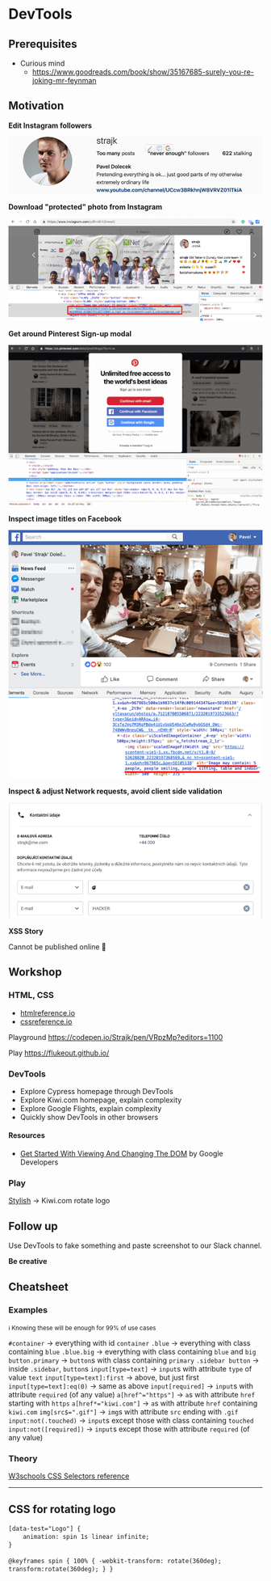 # DevTools

## Prerequisites

* Curious mind
  * https://www.goodreads.com/book/show/35167685-surely-you-re-joking-mr-feynman  

## Motivation

**Edit Instagram followers**

![](assets/instagram.png)  

**Download "protected" photo from Instagram**

![](assets/instagram-download.png)
  
**Get around Pinterest Sign-up modal**

![](assets/pinterest.gif)

**Inspect image titles on Facebook**

![](assets/facebook.png)

**Inspect & adjust Network requests, avoid client side validation**

![](assets/kiwi.png)

**XSS Story**

Cannot be published online :troll:

## Workshop

### HTML, CSS

* [htmlreference.io](https://htmlreference.io/)
* [cssreference.io](https://cssreference.io/)

Playground https://codepen.io/Strajk/pen/VRpzMp?editors=1100

Play https://flukeout.github.io/

### DevTools

* Explore Cypress homepage through DevTools
* Explore Kiwi.com homepage, explain complexity
* Explore Google Flights, explain complexity
* Quickly show DevTools in other browsers

#### Resources
* [Get Started With Viewing And Changing The DOM](https://developers.google.com/web/tools/chrome-devtools/dom/#appendix) by Google Developers


### Play

[Stylish](https://chrome.google.com/webstore/detail/stylish-custom-themes-for/fjnbnpbmkenffdnngjfgmeleoegfcffe) -> Kiwi.com rotate logo    
  

## Follow up

Use DevTools to fake something and paste screenshot to our Slack channel.

**Be creative**


## Cheatsheet

### Examples
<small>ℹ️ Knowing these will be enough for 99% of use cases</small>

`#container` → everything with id `container`
`.blue` → everything with class containing `blue`
`.blue.big` → everything with class containing `blue` and `big`
`button.primary` → `button`s with class containing `primary`
`.sidebar button` → inside `.sidebar`, `button`s 
`input[type=text]` → `input`s with attribute `type` of value `text`
`input[type=text]:first` → above, but just first
`input[type=text]:eq(0)` → same as above
`input[required]` → `input`s with attribute `required` (of any value)
`a[href^="https"]` → `a`s with attribute `href` starting with `https`
`a[href*="kiwi.com"]` → `a`s with attribute `href` containing `kiwi.com`
`img[src$=".gif"]` → `img`s with attribute `src` ending with `.gif`
`input:not(.touched)` → `input`s except those with class containing `touched`
`input:not([required])` → `input`s except those with attribute `required` (of any value)

### Theory
[W3schools CSS Selectors reference](https://www.w3schools.com/cssref/css_selectors.asp)

---

## CSS for rotating logo

```
[data-test="Logo"] {
    animation: spin 1s linear infinite;
}

@keyframes spin { 100% { -webkit-transform: rotate(360deg); transform:rotate(360deg); } }
``` 
